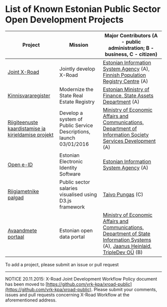 
# List of Known Estonian Public Sector Open Development Projects

Project | Mission | Major Contributors (A - public administration; B - business, C - citizen)
--------|-------------|-------------
[Joint X-Road](https://github.com/vrk-kpa/xroad-public) | Jointly develop X-Road | [Estonian Information System Agency](https://www.ria.ee/) (A), [Finnish Population Registry Centre](http://www.vrk.fi/default.aspx) (A)
[Kinnisvararegister](https://github.com/kinnisvara/register) | Modernize the State Real Estate Registry | [Estonian Ministry of Finance, State Assets Department](http://www.fin.ee/kontaktid#rvo) (A)
[Riigiteenuste kaardistamise ja kirjeldamise projekt](https://github.com/MKM-ITAO/riigiteenused) | Develop a system of Public Service Descriptions, launch 03/01/2016 | [Ministry of Economic Affairs and Communications, Department of Information Society Services Development](https://www.mkm.ee/en/contact?tid_with_depth[0]=223&tid_with_depth[1]=226) (A)
[Open e-ID](https://github.com/open-eid) | Estonian Electronic Identity Software | [Estonian Information System Agency](https://www.ria.ee/) (A)
[Riigiametnike palgad](https://github.com/taivop/force-palgad) | Public sector salaries visualised using D3.js framework | [Taivo Pungas](https://github.com/taivop) (C)
[Avaandmete portaal](https://github.com/opendata-ee) | Estonian open data portal | [Ministry of Economic Affairs and Communications, Department of State Information Systems](https://www.mkm.ee/en/contact?tid_with_depth[0]=223) (A), [Jaanus Heinlaid, TripleDev OÜ](https://github.com/heinlja) (B)

To add a project, please submit an issue or pull request

-----

NOTICE 20.11.2015:
X-Road Joint Development Workflow Policy document has been moved to [https://github.com/vrk-kpa/xroad-public](https://github.com/vrk-kpa/xroad-public). Please submit your comments, issues and pull requests concerning X-Road Workflow at the aforementioned address.




